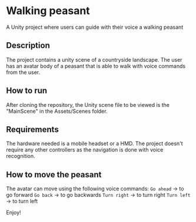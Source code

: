 # Walking peasant

A Unity project where users can guide with their voice a walking peasant

## Description

The project contains a unity scene of a countryside landscape. The user has an avatar body of a peasant that is able to walk with voice commands from the user.

## How to run

After cloning the repository, the Unity scene file to be viewed is the "MainScene" in the Assets/Scenes folder.

## Requirements

The hardware needed is a mobile headset or a HMD. The project doesn't require any other controllers as the navigation is done with voice recognition.

## How to move the peasant

The avatar can move using the following voice commands:
`Go ahead` -> to go forward
`Go back` -> to go backwards
`Turn right` -> to turn right
`Turn left` -> to turn left

Enjoy!
